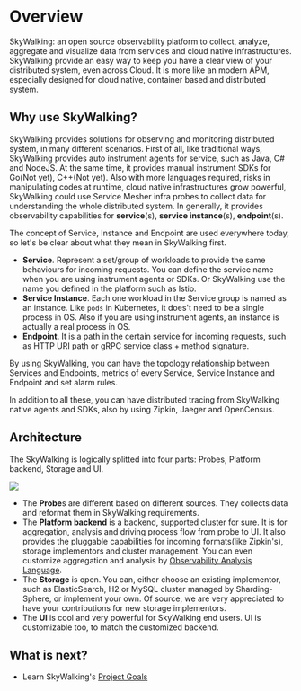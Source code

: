 
# Overview
SkyWalking: an open source observability platform to collect, analyze, aggregate and visualize data from services and cloud native infrastructures. SkyWalking provide an easy way to keep you have a clear view of your distributed system, even across Cloud.
It is more like an modern APM, especially designed for cloud native, container based and distributed system.

## Why use SkyWalking?
SkyWalking provides solutions for observing and monitoring distributed system, in many different scenarios. First of all, like traditional ways, SkyWalking provides auto instrument agents for service, such as Java, C# and NodeJS. At the same time, it provides manual instrument SDKs for Go(Not yet), C++(Not yet). Also with more languages required, risks in manipulating codes at runtime, cloud native infrastructures grow powerful, SkyWalking could use Service Mesher infra probes to collect data for understanding the whole distributed system. In generally, it provides observability capabilities for **service**(s), **service instance**(s), **endpoint**(s).

The concept of Service, Instance and Endpoint are used everywhere today, so let's be clear about what they mean in SkyWalking first.

- **Service**. Represent a set/group of workloads to provide the same behaviours for incoming requests. You can define the service name when you are using instrument agents or SDKs. Or SkyWalking use the name you defined in the platform such as Istio.
- **Service Instance**. Each one workload in the Service group is named as an instance. Like `pods` in Kubernetes, it does't need to be a single process in OS. Also if you are using instrument agents, an instance is actually a real process in OS.
- **Endpoint**. It is a path in the certain service for incoming requests, such as HTTP URI path or gRPC service class + method signature. 

By using SkyWalking, you can have the topology relationship between Services and Endpoints, metrics of every Service, Service Instance and Endpoint and set alarm rules.

In addition to all these, you can have distributed tracing from SkyWalking native agents and SDKs, also by using Zipkin, Jaeger and OpenCensus.

## Architecture
The SkyWalking is logically splitted into four parts: Probes, Platform backend, Storage and UI.

<img src="https://skywalkingtest.github.io/page-resources/6_overview.png"/>

- The **Probe**s are different based on different sources. They collects data and reformat them in SkyWalking requirements.
- The **Platform backend** is a backend, supported cluster for sure. It is for aggregation, analysis and driving process flow from probe to UI. It also provides the pluggable capabilities for incoming formats(like Zipkin's), storage implementors and cluster management. You can even customize aggregation and analysis by [Observability Analysis Language](oal.md).
- The **Storage** is open. You can, either choose an existing implementor, such as ElasticSearch, H2 or MySQL cluster managed by Sharding-Sphere, or implement your own. Of source, we are very appreciated to have your contributions for new storage implementors.
- The **UI** is cool and very powerful for SkyWalking end users. UI is customizable too, to match the customized backend.


## What is next?
- Learn SkyWalking's [Project Goals](project-goals.md)
